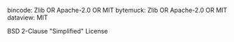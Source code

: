 bincode: Zlib OR Apache-2.0 OR MIT 
bytemuck: Zlib OR Apache-2.0 OR MIT 
dataview: MIT

BSD 2-Clause "Simplified" License